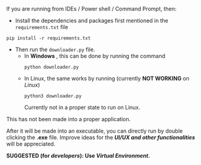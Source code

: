 If you are running from IDEs / Power shell / Command Prompt, then:
- Install the dependencies and packages first mentioned in the ```requirements.txt``` file

```
pip install -r requirements.txt
```
- Then run the ```downloader.py``` file.
  - In **Windows** , this can be done by running the command
    ```
    python downloader.py
    ```
  - In Linux, the same works by running (currently **NOT WORKING** on _Linux_)
    ```
    python3 downloader.py
    ```
      Currently not in a proper state to run on Linux.

This has not been made into a proper application.

After it will be made into an executable, you can directly run by double clicking the **.exe** file.
Improve ideas for the **_UI/UX and other functionalities_** will be appreciated.

**SUGGESTED (for *developers*): Use *Virtual Environment*.**
